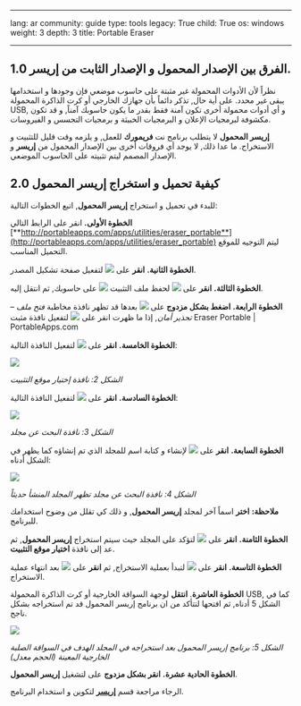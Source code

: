 

---

lang: ar
community: guide
type: tools
legacy: True
child: True
os: windows
weight: 3
depth: 3
title: Portable Eraser

---

## 1.0	الفرق بين الإصدار المحمول و الإصدار الثابت من إريسر. ##

نظراً لأن الأدوات المحمولة غير مثبتة على حاسوب موضعي فإن وجودها و استخدامها يبقى غير محدد. على أية حال, تذكر دائماً بأن جهازك الخارجي أو كرت الذاكرة المحمولة USB, و أي أدوات محمولة أخرى تكون آمنة فقط بقدر ما يكون حاسوبك آمناً, و قد تكون مكشوفة لبرمجيات الإعلان و البرمجيات الخبيثة و برمجيات التجسس و الفيروسات.

**إريسر المحمول** لا يتطلب برنامج نت **فريمورك** للعمل, و يلزمه وقت قليل للتثبيت و الاستخراج. ما عدا ذلك, لا يوجد أي فروقات أخرى بين الإصدار المحمول من **إريسر** و الإصدار المصمم ليتم تثبيته على الحاسوب الموضعي.

## 2.0	كيفية تحميل و استخراج إريسر المحمول ##

للبدء في تحميل و استخراج **إريسر المحمول**, اتبع الخطوات التالية:

**الخطوة الأولى.** انقر على الرابط التالي [**http://portableapps.com/apps/utilities/eraser_portable**](http://portableapps.com/apps/utilities/eraser_portable) ليتم التوجيه للموقع التحميل المناسب.

**الخطوة الثانية.** **انقر** على ![](/sbox/screen/eraserportable-en/01.png)  لتفعيل صفحة تشكيل المصدر.

**الخطوة الثالثة.** **انقر** على ![](/sbox/screen/eraserportable-en/02.png) لحفظ ملف التثبيت  ![](/sbox/screen/eraserportable-en/03.png) على حاسوبك, ثم انتقل إليه.

**الخطوة الرابعة.** **اضغط بشكل مزدوج** على  ![](/sbox/screen/eraserportable-en/03.png) بعدها قد تظهر نافذة مخاطبة *فتح ملف – تحذير أمان*, إذا ما ظهرت انقر على  ![](/sbox/screen/eraserportable-en/04.png) لتفعيل نافذة مثبت Eraser Portable | PortableApps.com

**الخطوة الخامسة.** **انقر** على ![](/sbox/screen/eraserportable-en/06.png) لتفعيل النافذة التالية:

![](/sbox/screen/eraserportable-en/07.png)
 
*الشكل 2: نافذة إختيار موقع التثبيت*


**الخطوة السادسة.** **انقر** على ![](/sbox/screen/eraserportable-en/08.png)  لتفعيل النافذة التالية:

![](/sbox/screen/eraserportable-en/09.png)
 
*الشكل 3: نافذة البحث عن مجلد*


**الخطوة السابعة.** **انقر** على  ![](/sbox/screen/eraserportable-en/10.png) لإنشاء و كتابة اسم للمجلد الذي تم إنشاؤه كما يظهر في الشكل أدناه:

![](/sbox/screen/eraserportable-en/11.png)
 
*الشكل 4: نافذة البحث عن مجلد تظهر المجلد المنشأ حديثاً*


**ملاحظة:** **اختر** اسماً آخر لمجلد **إريسر المحمول**, و ذلك كي تقلل من وضوح استخدامك للبرنامج.

**الخطوة الثامنة.** **انقر** على ![](/sbox/screen/eraserportable-en/12.png)  لتؤكد على المجلد حيث سيتم استخراج **إريسر المحمول**, ثم عد إلى نافذة **اختيار موقع التثبيت**.

**الخطوة التاسعة.** **انقر** على ![](/sbox/screen/eraserportable-en/13.png)  لتبدأ بعملية الاستخراج, ثم **انقر** على ![](/sbox/screen/eraserportable-en/14.png)  بعد انتهاء عملية الاستخراج.

**الخطوة العاشرة**. **انتقل** لوجهة السواقة الخارجية أو كرت الذاكرة المحمولة USB, كما في الشكل 5 أدناه, ثم افتحها لتتأكد من ان برنامج إريسر المحمول قد تم استخراجه بشكل ناجح.

![](/sbox/screen/eraserportable-en/15.png)
 
*الشكل 5: برنامج  إريسر المحمول بعد استخراجه في المجلد الهدف في السواقة الصلبة الخارجية المعينة (الحجم معدل)*

**الخطوة الحادية عشرة.** **انقر بشكل مزدوج** على لتشغيل **إريسر المحمول**.

الرجاء مراجعة قسم [**إريسر**](/ar/eraser) لتكوين و استخدام البرنامج.



